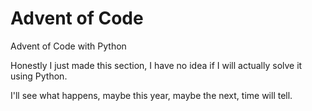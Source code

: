 # Advent of Code 

Advent of Code with Python

Honestly I just made this section, I have no idea if I will actually solve it using Python. 

I'll see what happens, maybe this year, maybe the next, time will tell.
